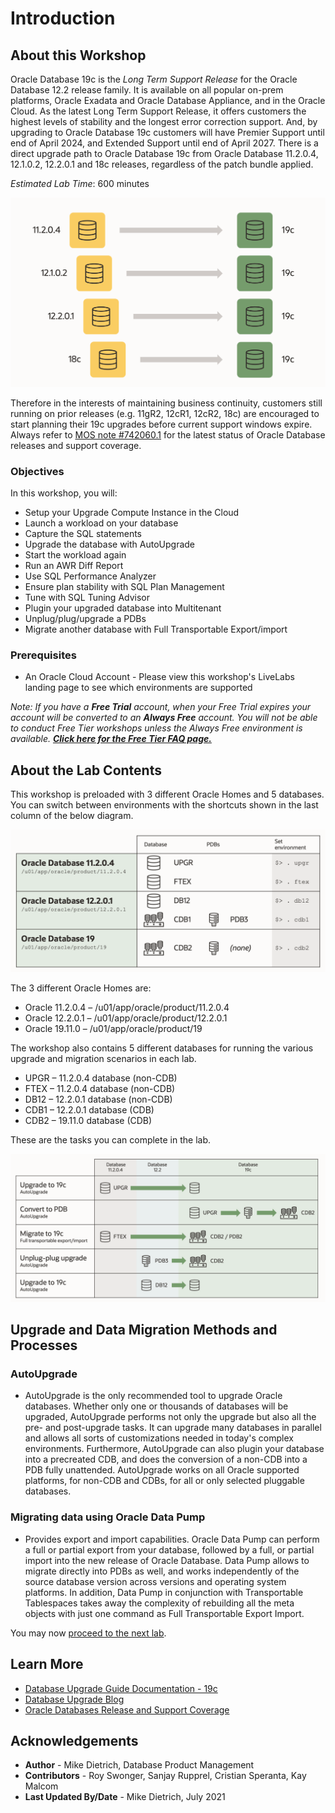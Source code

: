# Introduction

## About this Workshop

Oracle Database 19c is the *Long Term Support Release* for the Oracle Database 12.2 release family. It is available on all popular on-prem platforms, Oracle Exadata and Oracle Database Appliance, and in the Oracle Cloud. As the latest Long Term Support Release, it offers customers the highest levels of stability and the longest error correction support. And, by upgrading to Oracle Database 19c customers will have Premier Support until end of April 2024, and Extended Support until end of April 2027.  There is a direct upgrade path to Oracle Database 19c from Oracle Database 11.2.0.4, 12.1.0.2, 12.2.0.1 and 18c releases, regardless of the patch bundle applied.

*Estimated Lab Time*: 600 minutes

![](./images/releases_upgrade19c_LAB.png " ")

Therefore in the interests of maintaining business continuity,  customers still running on prior releases (e.g. 11gR2, 12cR1, 12cR2, 18c) are encouraged to start planning their 19c upgrades before current support windows expire. Always refer to [MOS note #742060.1](https://support.oracle.com/epmos/faces/DocumentDisplay?id=742060.1&displayIndex=1) for the latest status of Oracle Database releases and support coverage.

  [](youtube:lOzL5irmuJo)

### Objectives

In this workshop, you will:
* Setup your Upgrade Compute Instance in the Cloud
* Launch a workload on your database
* Capture the SQL statements
* Upgrade the database with AutoUpgrade
* Start the workload again
* Run an AWR Diff Report
* Use SQL Performance Analyzer
* Ensure plan stability with SQL Plan Management
* Tune with SQL Tuning Advisor
* Plugin your upgraded database into Multitenant
* Unplug/plug/upgrade a PDBs
* Migrate another database with Full Transportable Export/import

### Prerequisites
* An Oracle Cloud Account - Please view this workshop's LiveLabs landing page to see which environments are supported

*Note: If you have a **Free Trial** account, when your Free Trial expires your account will be converted to an **Always Free** account. You will not be able to conduct Free Tier workshops unless the Always Free environment is available. **[Click here for the Free Tier FAQ page.](https://www.oracle.com/cloud/free/faq.html)***

## About the Lab Contents

This workshop is preloaded with 3 different Oracle Homes and 5 databases.
You can switch between environments with the shortcuts shown in the last column of the below diagram.

![](./images/databases_and_homes_upgrade19c_LAB.png " ")

The 3 different Oracle Homes are:

- Oracle 11.2.0.4 – /u01/app/oracle/product/11.2.0.4
- Oracle 12.2.0.1 – /u01/app/oracle/product/12.2.0.1
- Oracle 19.11.0 – /u01/app/oracle/product/19

The workshop also contains 5 different databases for running the various upgrade and migration scenarios in each lab.

- UPGR – 11.2.0.4 database (non-CDB)
- FTEX – 11.2.0.4 database (non-CDB)
- DB12 – 12.2.0.1 database (non-CDB)
- CDB1 – 12.2.0.1 database (CDB)
- CDB2 – 19.11.0 database (CDB)

These are the tasks you can complete in the lab.

![](./images/architecture_upgrade19c_LAB.png " ")

## Upgrade and Data Migration Methods and Processes

### AutoUpgrade

- AutoUpgrade is the only recommended tool to upgrade Oracle databases. Whether only one or thousands of databases will be upgraded, AutoUpgrade performs not only the upgrade but also all the pre- and post-upgrade tasks. It can upgrade many databases in parallel and allows all sorts of customizations needed in today's complex environments. Furthermore, AutoUpgrade can also plugin your database into a precreated CDB, and does the conversion of a non-CDB into a PDB fully unattended. AutoUpgrade works on all Oracle supported platforms, for non-CDB and CDBs, for all or only selected pluggable databases.

### Migrating data using Oracle Data Pump

- Provides export and import capabilities. Oracle Data Pump can perform a full or partial export from your database, followed by a full, or partial import into the new release of Oracle Database. Data Pump allows to migrate directly into PDBs as well, and works independently of the source database version across versions and operating system platforms. In addition, Data Pump in conjunction with Transportable Tablespaces takes away the complexity of rebuilding all the meta objects with just one command as Full Transportable Export Import.

You may now [proceed to the next lab](#next).

## Learn More

* [Database Upgrade Guide Documentation - 19c](https://docs.oracle.com/en/database/oracle/oracle-database/19/upgrd/intro-to-upgrading-oracle-database.html#GUID-FA024F34-A61A-4C4B-AA60-C123A9191A16)
* [Database Upgrade Blog](https://MikeDietrichDE.coms)
* [Oracle Databases Release and Support Coverage](https://support.oracle.com/epmos/faces/DocumentDisplay?id=742060.1&displayIndex=1)

## Acknowledgements
* **Author** - Mike Dietrich, Database Product Management
* **Contributors** -  Roy Swonger, Sanjay Rupprel, Cristian Speranta, Kay Malcom
* **Last Updated By/Date** - Mike Dietrich, July 2021
